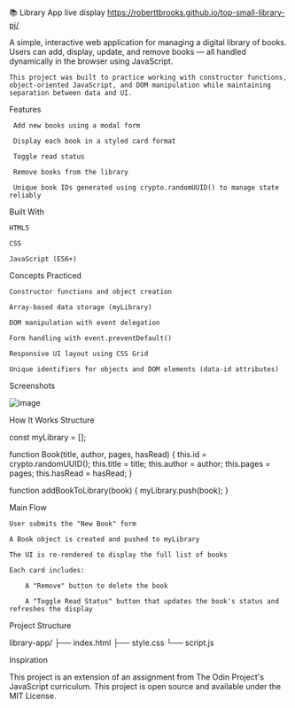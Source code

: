 📚 Library App
live display 
https://roberttbrooks.github.io/top-small-library-pj/

A simple, interactive web application for managing a digital library of books. Users can add, display, update, and remove books — all handled dynamically in the browser using JavaScript.

    This project was built to practice working with constructor functions, object-oriented JavaScript, and DOM manipulation while maintaining separation between data and UI.

Features

     Add new books using a modal form

     Display each book in a styled card format

     Toggle read status

     Remove books from the library

     Unique book IDs generated using crypto.randomUUID() to manage state reliably

Built With

    HTML5

    CSS

    JavaScript (ES6+)

Concepts Practiced

    Constructor functions and object creation

    Array-based data storage (myLibrary)

    DOM manipulation with event delegation

    Form handling with event.preventDefault()

    Responsive UI layout using CSS Grid

    Unique identifiers for objects and DOM elements (data-id attributes)

Screenshots

  ![image](https://github.com/user-attachments/assets/c1836263-3831-46c6-8b4c-89be4f51f36f)


How It Works
Structure

const myLibrary = [];

function Book(title, author, pages, hasRead) {
  this.id = crypto.randomUUID();
  this.title = title;
  this.author = author;
  this.pages = pages;
  this.hasRead = hasRead;
}

function addBookToLibrary(book) {
  myLibrary.push(book);
}

Main Flow

    User submits the "New Book" form

    A Book object is created and pushed to myLibrary

    The UI is re-rendered to display the full list of books

    Each card includes:

        A "Remove" button to delete the book

        A "Toggle Read Status" button that updates the book's status and refreshes the display

Project Structure

library-app/
├── index.html
├── style.css
└── script.js


Inspiration

This project is an extension of an assignment from The Odin Project's JavaScript curriculum.
This project is open source and available under the MIT License.
